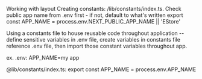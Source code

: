 Working with layout
Creating constants: /lib/constants/index.ts.
Check public app name from .env first - if not, default to what's written
export const APP_NAME = process.env.NEXT_PUBLIC_APP_NAME || 'EStore'

Using a constants file to house reusable code throughout application -- define sensitive variables in .env file, create variables in constants file reference .env file, then import those constant variables throughout app.

ex.
.env:
APP_NAME=my app

@lib/constants/index.ts:
export const APP_NAME = process.env.APP_NAME
